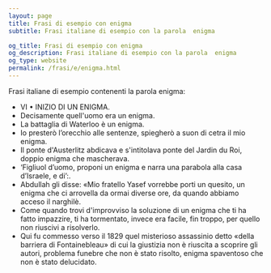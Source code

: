 ```yaml
---
layout: page
title: Frasi di esempio con enigma 
subtitle: Frasi italiane di esempio con la parola  enigma

og_title: Frasi di esempio con enigma 
og_description: Frasi italiane di esempio con la parola  enigma
og_type: website
permalink: /frasi/e/enigma.html
---
```


Frasi italiane di esempio contenenti la parola enigma:


- VI • INIZIO DI UN ENIGMA.
- Decisamente quell'uomo era un enigma.
- La battaglia di Waterloo è un enigma.
- Io presterò l’orecchio alle sentenze, spiegherò a suon di cetra il mio enigma.
- Il ponte d'Austerlitz abdicava e s'intitolava ponte del Jardin du Roi, doppio enigma che mascherava.
- ‘Figliuol d’uomo, proponi un enigma e narra una parabola alla casa d’Israele, e di’:.
- Abdullah gli disse: «Mio fratello Yasef vorrebbe porti un quesito, un enigma che ci arrovella da ormai diverse ore, da quando abbiamo acceso il narghilè.
- Come quando trovi d'improvviso la soluzione di un enigma che ti ha fatto impazzire, ti ha tormentato, invece era facile, fin troppo, per quello non riuscivi a risolverlo.
- Qui fu commesso verso il 1829 quel misterioso assassinio detto «della barriera di Fontainebleau» di cui la giustizia non è riuscita a scoprire gli autori, problema funebre che non è stato risolto, enigma spaventoso che non è stato delucidato.
